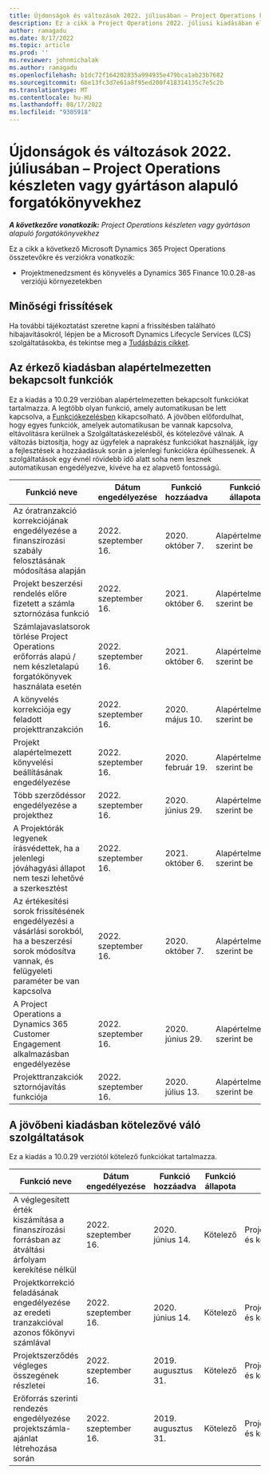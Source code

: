 ```yaml
---
title: Újdonságok és változások 2022. júliusában – Project Operations készleten vagy gyártáson alapuló forgatókönyvekhez
description: Ez a cikk a Project Operations 2022. júliusi kiadásában elérhető minőségi frissítésekről nyújt tájékoztatást a Microsoft Dynamics 365 Project Operations készlet-/gyártásalapú forgatókönyvek esetében.
author: ramagadu
ms.date: 8/17/2022
ms.topic: article
ms.prod: ''
ms.reviewer: johnmichalak
ms.author: ramagadu
ms.openlocfilehash: b1dc72f164202835a994935e479bca1ab23b7682
ms.sourcegitcommit: 6be13fc3d7e61a8f95ed200f418314135c7e5c2b
ms.translationtype: MT
ms.contentlocale: hu-HU
ms.lasthandoff: 08/17/2022
ms.locfileid: "9305918"
---
```

# <a name="whats-new-or-changed-in-project-operations-july-2022-for-stockedproduction-based-scenarios"></a>Újdonságok és változások 2022. júliusában – Project Operations készleten vagy gyártáson alapuló forgatókönyvekhez

_**A következőre vonatkozik:** Project Operations készleten vagy gyártáson alapuló forgatókönyvekhez_

Ez a cikk a következő Microsoft Dynamics 365 Project Operations összetevőkre és verziókra vonatkozik:

- Projektmenedzsment és könyvelés a Dynamics 365 Finance 10.0.28-as verziójú környezetekben

## <a name="quality-updates"></a>Minőségi frissítések

Ha további tájékoztatást szeretne kapni a frissítésben található hibajavításokról, lépjen be a Microsoft Dynamics Lifecycle Services (LCS) szolgáltatásokba, és tekintse meg a [Tudásbázis cikket](https://fix.lcs.dynamics.com/Issue/Details?bugId=694438).

## <a name="features-turned-on-by-default-in-upcoming-release"></a>Az érkező kiadásban alapértelmezetten bekapcsolt funkciók

Ez a kiadás a 10.0.29 verzióban alapértelmezetten bekapcsolt funkciókat tartalmazza. A legtöbb olyan funkció, amely automatikusan be lett kapcsolva, a [Funkciókezelésben](/dynamics365/fin-ops-core/fin-ops/get-started/feature-management/feature-management-overview) kikapcsolható. A jövőben előfordulhat, hogy egyes funkciók, amelyek automatikusan be vannak kapcsolva, eltávolításra kerülnek a Szolgáltatáskezelésből, és kötelezővé válnak. A változás biztosítja, hogy az ügyfelek a naprakész funkciókat használják, így a fejlesztések a hozzáadásuk során a jelenlegi funkciókra épülhessenek. A szolgáltatások egy évnél rövidebb idő alatt soha nem lesznek automatikusan engedélyezve, kivéve ha ez alapvető fontosságú.

| Funkció neve | Dátum engedélyezése | Funkció hozzáadva | Funkció állapota | Modul |
| --- | --- | --- |--- |--- |
| Az óratranzakció korrekciójának engedélyezése a finanszírozási szabály felosztásának módosítása alapján | 2022. szeptember 16. | 2020. október 7. | Alapértelmezés szerint be | Projektvezetés és könyvelés |
| Projekt beszerzési rendelés előre fizetett a számla sztornózása funkció | 2022. szeptember 16. | 2021. október 6. | Alapértelmezés szerint be | Projektvezetés és könyvelés |
| Számlajavaslatsorok törlése Project Operations erőforrás alapú / nem készletalapú forgatókönyvek használata esetén | 2022. szeptember 16. | 2021. október 6. | Alapértelmezés szerint be | Projektvezetés és könyvelés |
| A könyvelés korrekciója egy feladott projekttranzakción | 2022. szeptember 16. | 2020. május 10. | Alapértelmezés szerint be | Projektvezetés és könyvelés |
| Projekt alapértelmezett könyvelési beállításának engedélyezése | 2022. szeptember 16. | 2020. február 19. | Alapértelmezés szerint be | Projektvezetés és könyvelés |
| Több szerződéssor engedélyezése a projekthez | 2022. szeptember 16. | 2020. június 29. | Alapértelmezés szerint be | Projektvezetés és könyvelés |
| A Projektórák legyenek írásvédettek, ha a jelenlegi jóváhagyási állapot nem teszi lehetővé a szerkesztést | 2022. szeptember 16. | 2021. október 6. | Alapértelmezés szerint be | Projektvezetés és könyvelés |
| Az értékesítési sorok frissítésének engedélyezési a vásárlási sorokból, ha a beszerzési sorok módosítva vannak, és felügyeleti paraméter be van kapcsolva | 2022. szeptember 16. | 2020. október 7. | Alapértelmezés szerint be | Projektvezetés és könyvelés |
| A Project Operations a Dynamics 365 Customer Engagement alkalmazásban engedélyezése | 2022. szeptember 16. | 2020. június 29. | Alapértelmezés szerint be | Projektvezetés és könyvelés |
| Projekttranzakciók sztornójavítás funkciója | 2022. szeptember 16. | 2020. július 13. | Alapértelmezés szerint be | Projektvezetés és könyvelés |

## <a name="features-that-become-mandatory-in-the-upcoming-release"></a>A jövőbeni kiadásban kötelezővé váló szolgáltatások

Ez a kiadás a 10.0.29 verziótól kötelező funkciókat tartalmazza.

| Funkció neve | Dátum engedélyezése | Funkció hozzáadva | Funkció állapota | Modul |
| --- | --- | --- | --- | --- |
| A véglegesített érték kiszámítása a finanszírozási forrásban az átváltási árfolyam kerekítése nélkül | 2022. szeptember 16. | 2020. június 14. | Kötelező | Projektvezetés és könyvelés |
| Projektkorrekció feladásának engedélyezése az eredeti tranzakcióval azonos főkönyvi számlával | 2022. szeptember 16. | 2020. június 14. | Kötelező | Projektvezetés és könyvelés |
| Projektszerződés végleges összegének részletei | 2022. szeptember 16. | 2019. augusztus 31. | Kötelező | Projektvezetés és könyvelés |
| Erőforrás szerinti rendezés engedélyezése projektszámla-ajánlat létrehozása során | 2022. szeptember 16. | 2019. augusztus 31. | Kötelező | Projektvezetés és könyvelés |
